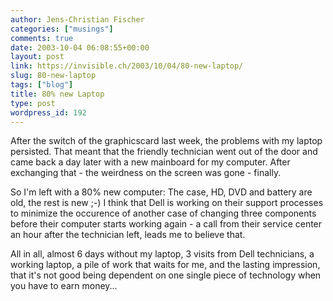 ```yaml
---
author: Jens-Christian Fischer
categories: ["musings"]
comments: true
date: 2003-10-04 06:08:55+00:00
layout: post
link: https://invisible.ch/2003/10/04/80-new-laptop/
slug: 80-new-laptop
tags: ["blog"]
title: 80% new Laptop
type: post
wordpress_id: 192
---
```


After the switch of the graphicscard last week, the problems with my laptop persisted. That meant that the friendly technician went out of the door and came back a day later with a new mainboard for my computer. After exchanging that - the weirdness on the screen was gone - finally.

So I'm left with a 80% new computer: The case, HD, DVD and battery are old, the rest is new ;-) I think that Dell is working on their support processes to minimize the occurence of another case of changing three components before their computer starts working again - a call from their service center an hour after the technician left, leads me to believe that.

All in all, almost 6 days without my laptop, 3 visits from Dell technicians, a working laptop, a pile of work that waits for me, and the lasting impression, that it's not good being dependent on one single piece of technology when you have to earn money...
